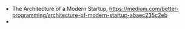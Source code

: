 



- The Architecture of a Modern Startup, https://medium.com/better-programming/architecture-of-modern-startup-abaec235c2eb
- 
